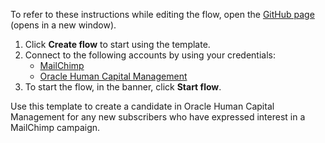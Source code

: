 To refer to these instructions while editing the flow, open the [GitHub page](https://github.com/ot4i/app-connect-templates/tree/master/resources/markdown/Create%20a%20candidate%20in%20Oracle%20HCM%20for%20all%20new%20Mailchimp%20subscribers_instructions.md) (opens in a new window).

1. Click **Create flow** to start using the template.
2. Connect to the following accounts by using your credentials:
   - [MailChimp](https://www.ibm.com/docs/en/app-connect/containers_cd?topic=apps-mailchimp)
   - [Oracle Human Capital Management](https://www.ibm.com/docs/en/app-connect/containers_cd?topic=apps-oracle-human-capital-management])
3. To start the flow, in the banner, click **Start flow**.

Use this template to create a candidate in Oracle Human Capital Management for any new subscribers who have expressed interest in a MailChimp campaign.



